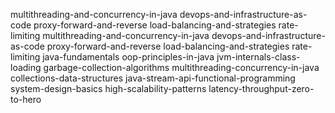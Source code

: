 multithreading-and-concurrency-in-java
devops-and-infrastructure-as-code
proxy-forward-and-reverse
load-balancing-and-strategies
rate-limiting
multithreading-and-concurrency-in-java
devops-and-infrastructure-as-code
proxy-forward-and-reverse
load-balancing-and-strategies
rate-limiting
java-fundamentals
oop-principles-in-java
jvm-internals-class-loading
garbage-collection-algorithms
multithreading-concurrency-in-java
collections-data-structures
java-stream-api-functional-programming
system-design-basics
high-scalability-patterns
latency-throughput-zero-to-hero